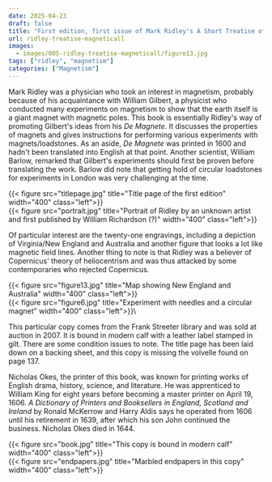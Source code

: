 ```yaml
---
date: 2025-04-23
draft: false
title: "First edition, first issue of Mark Ridley's A Short Treatise of Magneticall Bodies and Motions (1613)"
url: ridley-treatise-magneticall
images:
  - images/005-ridley-treatise-magneticall/figure13.jpg
tags: ["ridley", "magnetism"]
categories: ["Magnetism"]
---
```


Mark Ridley was a physician who took an interest in magnetism, probably because of his acquaintance with William Gilbert, a physicist who conducted many experiments on magnetism to show that the earth itself is a giant magnet with magnetic poles. This book is essentially Ridley's way of promoting Gilbert's ideas from his *De Magnete*. It discusses the properties of magnets and gives instructions for performing various experiments with magnets/loadstones. As an aside, *De Magnete* was printed in 1600 and hadn't been translated into English at that point. Another scientist, William Barlow, remarked that Gilbert's experiments should first be proven before translating the work. Barlow did note that getting hold of circular loadstones for experiments in London was very challenging at the time.

{{< figure src="titlepage.jpg" title="Title page of the first edition" width="400" class="left">}}\
{{< figure src="portrait.jpg" title="Portrait of Ridley by an unknown artist and first published by William Richardson (?)" width="400" class="left">}}

Of particular interest are the twenty-one engravings, including a depiction of Virginia/New England and Australia and another figure that looks a lot like magnetic field lines. Another thing to note is that Ridley was a believer of Copernicus' theory of heliocentrism and was thus attacked by some contemporaries who rejected Copernicus.

{{< figure src="figure13.jpg" title="Map showing New England and Australia" width="400" class="left">}}\
{{< figure src="figure6.jpg" title="Experiment with needles and a circular magnet" width="400" class="left">}}\

This particular copy comes from the Frank Streeter library and was sold at auction in 2007. It is bound in modern calf with a leather label stamped in gilt. There are some condition issues to note. The title page has been laid down on a backing sheet, and this copy is missing the volvelle found on page 137.

Nicholas Okes, the printer of this book, was known for printing works of English drama, history, science, and literature. He was apprenticed to William King for eight years before becoming a master printer on April 19, 1606. *A Dictionary of Printers and Booksellers in England, Scotland and Ireland* by Ronald McKerrow and Harry Aldis says he operated from 1606 until his retirement in 1639, after which his son John continued the business. Nicholas Okes died in 1644.

{{< figure src="book.jpg" title="This copy is bound in modern calf" width="400" class="left">}}\
{{< figure src="endpapers.jpg" title="Marbled endpapers in this copy" width="400" class="left">}}